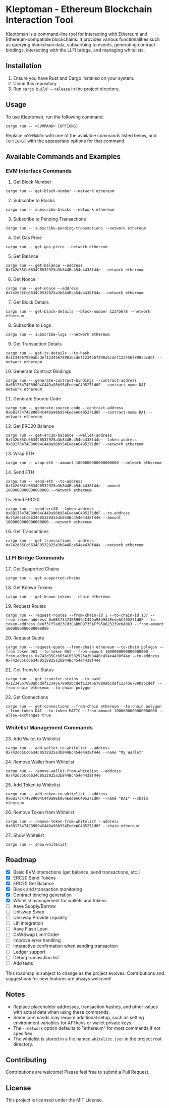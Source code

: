 # Kleptoman - Ethereum Blockchain Interaction Tool

Kleptoman is a command-line tool for interacting with Ethereum and Ethereum-compatible blockchains. It provides various functionalities such as querying blockchain data, subscribing to events, generating contract bindings, interacting with the LI.FI bridge, and managing whitelists.

## Installation

1. Ensure you have Rust and Cargo installed on your system.
2. Clone this repository.
3. Run `cargo build --release` in the project directory.

## Usage

To use Kleptoman, run the following command:

```
cargo run -- <COMMAND> [OPTIONS]
```

Replace `<COMMAND>` with one of the available commands listed below, and `[OPTIONS]` with the appropriate options for that command.

## Available Commands and Examples

### EVM Interface Commands

1. Get Block Number
```
cargo run -- get-block-number --network ethereum
```

2. Subscribe to Blocks
```
cargo run -- subscribe-blocks --network ethereum
```

3. Subscribe to Pending Transactions
```
cargo run -- subscribe-pending-transactions --network ethereum
```

4. Get Gas Price
```
cargo run -- get-gas-price --network ethereum
```

5. Get Balance
```
cargo run -- get-balance --address 0x742d35Cc6634C0532925a3b844Bc454e4438f44e --network ethereum
```

6. Get Nonce
```
cargo run -- get-nonce --address 0x742d35Cc6634C0532925a3b844Bc454e4438f44e --network ethereum
```

7. Get Block Details
```
cargo run -- get-block-details --block-number 12345678 --network ethereum
```

8. Subscribe to Logs
```
cargo run -- subscribe-logs --network ethereum
```

9. Get Transaction Details
```
cargo run -- get-tx-details --tx-hash 0x1234567890abcdef1234567890abcdef1234567890abcdef1234567890abcdef --network ethereum
```

10. Generate Contract Bindings
```
cargo run -- generate-contract-bindings --contract-address 0x6B175474E89094C44Da98b954EedeAC495271d0F --contract-name DAI --network ethereum
```

11. Generate Source Code
```
cargo run -- generate-source-code --contract-address 0x6B175474E89094C44Da98b954EedeAC495271d0F --contract-name DAI --network ethereum
```

12. Get ERC20 Balance
```
cargo run -- get-erc20-balance --wallet-address 0x742d35Cc6634C0532925a3b844Bc454e4438f44e --token-address 0x6B175474E89094C44Da98b954EedeAC495271d0F --network ethereum
```

13. Wrap ETH
```
cargo run -- wrap-eth --amount 1000000000000000000 --network ethereum
```

14. Send ETH
```
cargo run -- send-eth --to-address 0x742d35Cc6634C0532925a3b844Bc454e4438f44e --amount 1000000000000000000 --network ethereum
```

15. Send ERC20
```
cargo run -- send-erc20 --token-address 0x6B175474E89094C44Da98b954EedeAC495271d0F --to-address 0x742d35Cc6634C0532925a3b844Bc454e4438f44e --amount 1000000000000000000 --network ethereum
```

16. Get Transactions
```
cargo run -- get-transactions --address 0x742d35Cc6634C0532925a3b844Bc454e4438f44e --network ethereum
```

### LI.FI Bridge Commands

17. Get Supported Chains
```
cargo run -- get-supported-chains
```

18. Get Known Tokens
```
cargo run -- get-known-tokens --chain ethereum
```

19. Request Routes
```
cargo run -- request-routes --from-chain-id 1 --to-chain-id 137 --from-token-address 0x6B175474E89094C44Da98b954EedeAC495271d0F --to-token-address 0x8f3Cf7ad23Cd3CaDbD9735AFf958023239c6A063 --from-amount 1000000000000000000
```

20. Request Quote
```
cargo run -- request-quote --from-chain ethereum --to-chain polygon --from-token DAI --to-token DAI --from-amount 1000000000000000000 --from-address 0x742d35Cc6634C0532925a3b844Bc454e4438f44e --to-address 0x742d35Cc6634C0532925a3b844Bc454e4438f44e
```

21. Get Transfer Status
```
cargo run -- get-transfer-status --tx-hash 0x1234567890abcdef1234567890abcdef1234567890abcdef1234567890abcdef --from-chain ethereum --to-chain polygon
```

22. Get Connections
```
cargo run -- get-connections --from-chain ethereum --to-chain polygon --from-token DAI --to-token MATIC --from-amount 1000000000000000000 --allow-exchanges true
```

### Whitelist Management Commands

23. Add Wallet to Whitelist
```
cargo run -- add-wallet-to-whitelist --address 0x742d35Cc6634C0532925a3b844Bc454e4438f44e --name "My Wallet"
```

24. Remove Wallet from Whitelist
```
cargo run -- remove-wallet-from-whitelist --address 0x742d35Cc6634C0532925a3b844Bc454e4438f44e
```

25. Add Token to Whitelist
```
cargo run -- add-token-to-whitelist --address 0x6B175474E89094C44Da98b954EedeAC495271d0F --name "DAI" --chain ethereum
```

26. Remove Token from Whitelist
```
cargo run -- remove-token-from-whitelist --address 0x6B175474E89094C44Da98b954EedeAC495271d0F --chain ethereum
```

27. Show Whitelist
```
cargo run -- show-whitelist
```

## Roadmap

- [x] Basic EVM interactions (get balance, send transactions, etc.)
- [x] ERC20 Send Tokens
- [x] ERC20 Get Balance
- [x] Block and transaction monitoring
- [x] Contract binding generation
- [x] Whitelist management for wallets and tokens
- [ ] Aave Supply/Borrow
- [ ] Uniswap Swap
- [ ] Uniswap Provide Liquidity
- [ ] Lifi integration
- [ ] Aave Flash Loan
- [ ] CoWSwap Limit Order
- [ ] Improve error handling
- [ ] Interactive confirmation when sending transaction
- [ ] Ledger support
- [ ] Debug tranasction list
- [ ] Add tests

This roadmap is subject to change as the project evolves. Contributions and suggestions for new features are always welcome!

## Notes

- Replace placeholder addresses, transaction hashes, and other values with actual data when using these commands.
- Some commands may require additional setup, such as setting environment variables for API keys or wallet private keys.
- The `--network` option defaults to "ethereum" for most commands if not specified.
- The whitelist is stored in a file named `whitelist.json` in the project root directory.

## Contributing

Contributions are welcome! Please feel free to submit a Pull Request.

## License

This project is licensed under the MIT License.